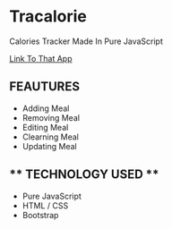 # Tracalorie
Calories Tracker Made In Pure JavaScript

[Link To That App](https://tracalories-app.netlify.app/)

## **FEAUTURES**
* Adding Meal
* Removing Meal
* Editing Meal
* Clearning Meal
* Updating Meal

## ** TECHNOLOGY USED **
* Pure JavaScript
* HTML / CSS
* Bootstrap
